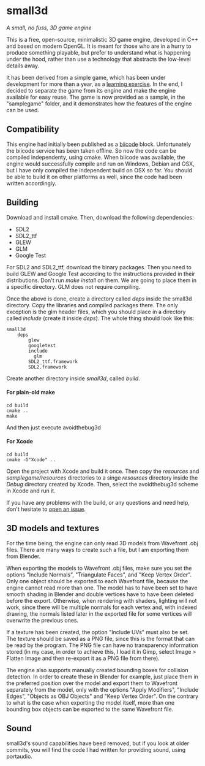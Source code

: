 small3d
=======
*A small, no fuss, 3D game engine*

This is a free, open-source, minimalistic 3D game engine, developed in C++ and based on modern OpenGL. It is meant for those who are in a hurry to produce something playable, but prefer to understand what is happening under the hood, rather than use a technology that abstracts the low-level details away.

It has been derived from a simple game, which has been under development for more than a year, as a [learning exercise](http://goo.gl/itn6x5). In the end, I decided to separate the game from its engine and make the engine available for easy reuse. The game is now provided as a sample, in the "samplegame" folder, and it demonstrates how the features of the engine can be used.

Compatibility
-------------
This engine had initially been published as a [biicode](https://github.com/biicode/) block. Unfortunately the biicode service has been taken offline. So now the code can be compiled independenty, using cmake. When biicode was available, the engine would successfully compile and run on Windows, Debian and OSX, but I have only compiled the independent build on OSX so far. You should be able to build it on other platforms as well, since the code had been written accordingly.

Building
--------
Download and install cmake. Then, download the following dependencies:
- SDL2
- SDL2_ttf
- GLEW
- GLM
- Google Test

For SDL2 and SDL2_ttf, download the binary packages. Then you need to build GLEW and Google Test according to the instructions provided in their distributions. Don't run *make install* on them. We are going to place them in a specific directory. GLM does not require compiling.

Once the above is done, create a directory called *deps* inside the small3d directory. Copy the libraries and compiled packages there. The only exception is the glm header files, which you should place in a directory called *include* (create it inside *deps*). The whole thing should look like this:

    small3d
        deps
            glew
            googletest
            include
              glm
            SDL2_ttf.framework
            SDL2.framework

Create another directory inside *small3d*, called *build*.

#### For plain-old make

    cd build
    cmake ..
    make

And then just execute avoidthebug3d

#### For Xcode

    cd build
    cmake -G"Xcode" ..

Open the project with Xcode and build it once. Then copy the *resources* and *samplegame/resources* directories to a singe *resources* directory inside the *Debug* directory created by Xcode. Then, select the avoidthebug3d scheme in Xcode and run it.

If you have any problems with the build, or any questions and need help, don't hesitate to [open an issue](https://github.com/coding3d/small3d/issues).

3D models and textures
----------------------

For the time being, the engine can only read 3D models from Wavefront .obj files. There are many ways to create such a file, but I am exporting them from Blender.

When exporting the models to Wavefront .obj files, make sure you set the options "Include Normals", "Triangulate Faces", and "Keep Vertex Order". Only one object should be exported to each Wavefront file, because the engine cannot read more than one. The model has to have been set to have smooth shading in Blender and double vertices have to have been deleted before the export. Otherwise, when rendering with shaders, lighting will not work, since there will be multiple normals for each vertex and, with indexed drawing,
the normals listed later in the exported file for some vertices will overwrite the previous ones.

If a texture has been created, the option "Include UVs" must also be set. The texture should be saved as a PNG file, since this is the format that can be read by the program. The PNG file can have no transparency information stored (in my case, in order to achieve this, I load it in Gimp, select Image > Flatten Image and then re-export it as a PNG file from there).

The engine also supports manually created bounding boxes for collision detection. In order to create these in Blender for example, just place them in the preferred position over the model and export them to Wavefront separately from the model, only with the options "Apply Modifiers", "Include Edges", "Objects as OBJ Objects" and "Keep Vertex Order". On the contrary to what is the case when exporting the model itself, more than one bounding box objects can be exported to the same Wavefront file.

Sound
-----

small3d's sound capabilities have beed removed, but if you look at older commits, you will find the code I had written for providing sound, using portaudio.
